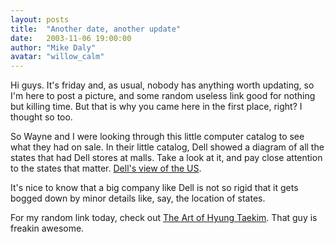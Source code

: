 ```yaml
---
layout: posts
title:  "Another date, another update"
date:   2003-11-06 19:00:00
author: "Mike Daly"
avatar: "willow_calm"
---
```

Hi guys. It's friday and, as usual, nobody has anything worth updating, so I'm here to post a picture, and some random useless link good for nothing but killing time. But that is why you came here in the first place, right? I thought so too.

 So Wayne and I were looking through this little computer catalog to see what they had on sale. In their little catalog, Dell showed a diagram of all the states that had Dell stores at malls. Take a look at it, and pay close attention to the states that matter. [Dell's view of the US](https://content.duelingmonkeys.com/gallery/humor/godell.jpg).

 It's nice to know that a big company like Dell is not so rigid that it gets bogged down by minor details like, say, the location of states.

 For my random link today, check out [The Art of Hyung Taekim](http://hyung-taekim.org/). That guy is freakin awesome.